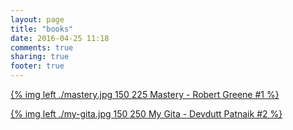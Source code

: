 ```yaml
---
layout: page
title: "books"
date: 2016-04-25 11:18
comments: true
sharing: true
footer: true
---
```



[{% img left ./mastery.jpg 150 225 Mastery - Robert Greene #1 %}](./mastery.html)

[{% img left ./my-gita.jpg 150 250 My Gita - Devdutt Patnaik #2 %}](./my-gita.html)

<!--
#[{% img left books/7habits.jpg 150 250 7 Habits of Highly effective people - Steven Covey #3 %}](books/7habits.html)
-->

